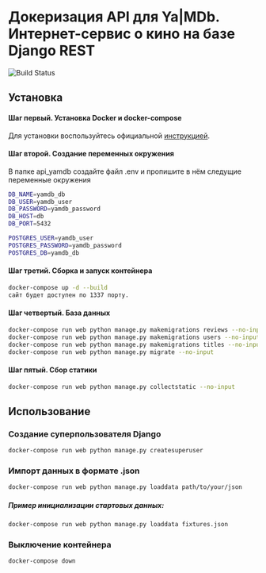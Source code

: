 # Докеризация API для Ya|MDb. Интернет-сервис о кино на базе Django REST

![Build Status](https://github.com/vostavhy/yamdb_final/workflows/yamdb_final/badge.svg)

## Установка

#### Шаг первый. Установка Docker и docker-compose
Для установки воспользуйтесь официальной [инструкцией](https://docs.docker.com/engine/install/).

#### Шаг второй. Создание переменных окружения
В папке api_yamdb создайте файл .env и пропишите в нём следущие переменные окружения
```bash
DB_NAME=yamdb_db
DB_USER=yamdb_user
DB_PASSWORD=yamdb_password
DB_HOST=db
DB_PORT=5432

POSTGRES_USER=yamdb_user
POSTGRES_PASSWORD=yamdb_password
POSTGRES_DB=yamdb_db
```
#### Шаг третий. Сборка и запуск контейнера
```bash
docker-compose up -d --build
сайт будет доступен по 1337 порту. 
```
#### Шаг четвертый. База данных
```bash
docker-compose run web python manage.py makemigrations reviews --no-input
docker-compose run web python manage.py makemigrations users --no-input
docker-compose run web python manage.py makemigrations titles --no-input
docker-compose run web python manage.py migrate --no-input
```
#### Шаг пятый. Сбор статики
```bash
docker-compose run web python manage.py collectstatic --no-input
```
## Использование
### Создание суперпользователя Django
```bash
docker-compose run web python manage.py createsuperuser
```
### Импорт данных в формате .json
```bash
docker-compose run web python manage.py loaddata path/to/your/json
```
##### Пример инициализации стартовых данных:
```bash
docker-compose run web python manage.py loaddata fixtures.json
```
### Выключение контейнера
```bash
docker-compose down
```
